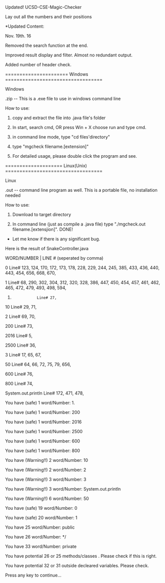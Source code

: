 
Updated! UCSD-CSE-Magic-Checker

Lay out all the numbers and their positions

*Updated Content:

Nov. 19th. 16

Removed the search function at the end.

Improved result display and filter. Almost no redundant output.

Added number of header check.

====================== Windows ==================================

Windows

.zip -- This is a .exe file to use in windows command line

How to use:

1. copy and extract the file into .java file's folder


2. In start, search cmd, OR press Win + X choose run and type cmd.

3. in command line mode, type "cd files'directory"

4. type "mgcheck filename.[extension]"

5. For detailed usage, please double click the program and see.

==================== Linux(Unix) ==================================
  
Linux

.out -- command line program as well. This is a portable file, no installation needed

How to use:

1. Download to target directory

2. In command line (just as compile a .java file) type "./mgcheck.out filename.[extensjion]". DONE!

* Let me know if there is any significant bug.


Here is the result of SnakeController.java

WORD/NUMBER    |  LINE # (seperated by comma)

0                 Line# 123, 124, 170, 172, 173, 178, 228, 229, 244, 245, 385, 433, 436, 440, 443, 454, 656, 668, 670,

1                 Line# 68, 290, 302, 304, 312, 320, 328, 386, 447, 450, 454, 457, 461, 462, 465, 472, 479, 493, 498, 594,

1.                Line# 27,

10                Line# 29, 71,

2                 Line# 69, 70,

200               Line# 73,

2016              Line# 5,

2500              Line# 36,

3                 Line# 17, 65, 67,

50                Line# 64, 66, 72, 75, 79, 656,

600               Line# 76,

800               Line# 74,

System.out.println                Line# 172, 471, 478,

You have (safe) 1         word/Number: 1.

You have (safe) 1         word/Number: 200

You have (safe) 1         word/Number: 2016

You have (safe) 1         word/Number: 2500

You have (safe) 1         word/Number: 600

You have (safe) 1         word/Number: 800

You have (Warning!!) 2    word/Number: 10

You have (Warning!!) 2    word/Number: 2

You have (Warning!!) 3    word/Number: 3

You have (Warning!!) 3    word/Number: System.out.println

You have (Warning!!) 6    word/Number: 50

You have (safe) 19        word/Number: 0

You have (safe) 20        word/Number: 1

You have 25       word/Number: public

You have 26       word/Number: */

You have 33       word/Number: private

You have potential 26 or 25 methods/classes . Please check if this is right.

You have potential 32 or 31 outside decleared variables. Please check.

Press any key to continue...
